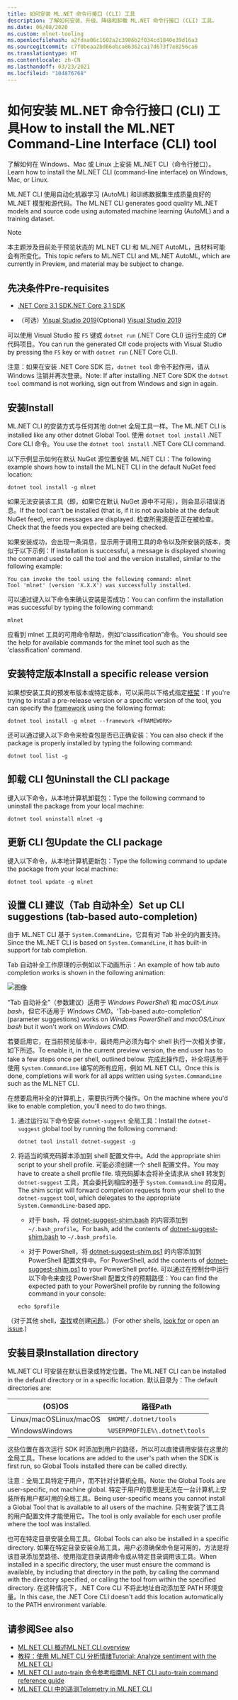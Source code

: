 ```yaml
---
title: 如何安装 ML.NET 命令行接口 (CLI) 工具
description: 了解如何安装、升级、降级和卸载 ML.NET 命令行接口 (CLI) 工具。
ms.date: 06/08/2020
ms.custom: mlnet-tooling
ms.openlocfilehash: a2fdaa06c1602a2c3986b2f034cd1840e39d16a3
ms.sourcegitcommit: c7f0beaa2bd66ebca86362ca17d673f7e8256ca6
ms.translationtype: HT
ms.contentlocale: zh-CN
ms.lasthandoff: 03/23/2021
ms.locfileid: "104876768"
---
```

# <a name="how-to-install-the-mlnet-command-line-interface-cli-tool"></a><span data-ttu-id="0c314-103">如何安装 ML.NET 命令行接口 (CLI) 工具</span><span class="sxs-lookup"><span data-stu-id="0c314-103">How to install the ML.NET Command-Line Interface (CLI) tool</span></span>

<span data-ttu-id="0c314-104">了解如何在 Windows、Mac 或 Linux 上安装 ML.NET CLI（命令行接口）。</span><span class="sxs-lookup"><span data-stu-id="0c314-104">Learn how to install the ML.NET CLI (command-line interface) on Windows, Mac, or Linux.</span></span>

<span data-ttu-id="0c314-105">ML.NET CLI 使用自动化机器学习 (AutoML) 和训练数据集生成质量良好的 ML.NET 模型和源代码。</span><span class="sxs-lookup"><span data-stu-id="0c314-105">The ML.NET CLI generates good quality ML.NET models and source code using automated machine learning (AutoML) and a training dataset.</span></span>

> [!NOTE]
> <span data-ttu-id="0c314-106">本主题涉及目前处于预览状态的 ML.NET CLI 和 ML.NET AutoML，且材料可能会有所变化。</span><span class="sxs-lookup"><span data-stu-id="0c314-106">This topic refers to ML.NET CLI and ML.NET AutoML, which are currently in Preview, and material may be subject to change.</span></span>

## <a name="pre-requisites"></a><span data-ttu-id="0c314-107">先决条件</span><span class="sxs-lookup"><span data-stu-id="0c314-107">Pre-requisites</span></span>

- [<span data-ttu-id="0c314-108">.NET Core 3.1 SDK</span><span class="sxs-lookup"><span data-stu-id="0c314-108">.NET Core 3.1 SDK</span></span>](https://dotnet.microsoft.com/download/dotnet/3.1)

- <span data-ttu-id="0c314-109">（可选）[Visual Studio 2019](https://visualstudio.microsoft.com/vs/)</span><span class="sxs-lookup"><span data-stu-id="0c314-109">(Optional) [Visual Studio 2019](https://visualstudio.microsoft.com/vs/)</span></span>

<span data-ttu-id="0c314-110">可以使用 Visual Studio 按 `F5` 键或 `dotnet run` (.NET Core CLI) 运行生成的 C# 代码项目。</span><span class="sxs-lookup"><span data-stu-id="0c314-110">You can run the generated C# code projects with Visual Studio by pressing the `F5` key or with `dotnet run` (.NET Core CLI).</span></span>

<span data-ttu-id="0c314-111">注意：如果在安装 .NET Core SDK 后，`dotnet tool` 命令不起作用，请从 Windows 注销并再次登录。</span><span class="sxs-lookup"><span data-stu-id="0c314-111">Note: If after installing .NET Core SDK the `dotnet tool` command is not working, sign out from Windows and sign in again.</span></span>

## <a name="install"></a><span data-ttu-id="0c314-112">安装</span><span class="sxs-lookup"><span data-stu-id="0c314-112">Install</span></span>

<span data-ttu-id="0c314-113">ML.NET CLI 的安装方式与任何其他 dotnet 全局工具一样。</span><span class="sxs-lookup"><span data-stu-id="0c314-113">The ML.NET CLI is installed like any other dotnet Global Tool.</span></span> <span data-ttu-id="0c314-114">使用 `dotnet tool install` .NET Core CLI 命令。</span><span class="sxs-lookup"><span data-stu-id="0c314-114">You use the `dotnet tool install` .NET Core CLI command.</span></span>

<span data-ttu-id="0c314-115">以下示例显示如何在默认 NuGet 源位置安装 ML.NET CLI：</span><span class="sxs-lookup"><span data-stu-id="0c314-115">The following example shows how to install the ML.NET CLI in the default NuGet feed location:</span></span>

```dotnetcli
dotnet tool install -g mlnet
```

<span data-ttu-id="0c314-116">如果无法安装该工具（即，如果它在默认 NuGet 源中不可用），则会显示错误消息。</span><span class="sxs-lookup"><span data-stu-id="0c314-116">If the tool can't be installed (that is, if it is not available at the default NuGet feed), error messages are displayed.</span></span> <span data-ttu-id="0c314-117">检查所需源是否正在被检查。</span><span class="sxs-lookup"><span data-stu-id="0c314-117">Check that the feeds you expected are being checked.</span></span>

<span data-ttu-id="0c314-118">如果安装成功，会出现一条消息，显示用于调用工具的命令以及所安装的版本，类似于以下示例：</span><span class="sxs-lookup"><span data-stu-id="0c314-118">If installation is successful, a message is displayed showing the command used to call the tool and the version installed, similar to the following example:</span></span>

```console
You can invoke the tool using the following command: mlnet
Tool 'mlnet' (version 'X.X.X') was successfully installed.
```

<span data-ttu-id="0c314-119">可以通过键入以下命令来确认安装是否成功：</span><span class="sxs-lookup"><span data-stu-id="0c314-119">You can confirm the installation was successful by typing the following command:</span></span>

```console
mlnet
```

<span data-ttu-id="0c314-120">应看到 mlnet 工具的可用命令帮助，例如“classification”命令。</span><span class="sxs-lookup"><span data-stu-id="0c314-120">You should see the help for available commands for the mlnet tool such as the 'classification' command.</span></span>

## <a name="install-a-specific-release-version"></a><span data-ttu-id="0c314-121">安装特定版本</span><span class="sxs-lookup"><span data-stu-id="0c314-121">Install a specific release version</span></span>

<span data-ttu-id="0c314-122">如果想安装工具的预发布版本或特定版本，可以采用以下格式指定[框架](../../standard/frameworks.md)：</span><span class="sxs-lookup"><span data-stu-id="0c314-122">If you're trying to install a pre-release version or a specific version of the tool, you can specify the [framework](../../standard/frameworks.md) using the following format:</span></span>

```dotnetcli
dotnet tool install -g mlnet --framework <FRAMEWORK>
```

<span data-ttu-id="0c314-123">还可以通过键入以下命令来检查包是否已正确安装：</span><span class="sxs-lookup"><span data-stu-id="0c314-123">You can also check if the package is properly installed by typing the following command:</span></span>

```dotnetcli
dotnet tool list -g
```

## <a name="uninstall-the-cli-package"></a><span data-ttu-id="0c314-124">卸载 CLI 包</span><span class="sxs-lookup"><span data-stu-id="0c314-124">Uninstall the CLI package</span></span>

<span data-ttu-id="0c314-125">键入以下命令，从本地计算机卸载包：</span><span class="sxs-lookup"><span data-stu-id="0c314-125">Type the following command to uninstall the package from your local machine:</span></span>

```dotnetcli
dotnet tool uninstall mlnet -g
```

## <a name="update-the-cli-package"></a><span data-ttu-id="0c314-126">更新 CLI 包</span><span class="sxs-lookup"><span data-stu-id="0c314-126">Update the CLI package</span></span>

<span data-ttu-id="0c314-127">键入以下命令，从本地计算机更新包：</span><span class="sxs-lookup"><span data-stu-id="0c314-127">Type the following command to update the package from your local machine:</span></span>

```dotnetcli
dotnet tool update -g mlnet
```

## <a name="set-up-cli-suggestions-tab-based-auto-completion"></a><span data-ttu-id="0c314-128">设置 CLI 建议（Tab 自动补全）</span><span class="sxs-lookup"><span data-stu-id="0c314-128">Set up CLI suggestions (tab-based auto-completion)</span></span>

<span data-ttu-id="0c314-129">由于 ML.NET CLI 基于 `System.CommandLine`，它具有对 Tab 补全的内置支持。</span><span class="sxs-lookup"><span data-stu-id="0c314-129">Since the ML.NET CLI is based on `System.CommandLine`, it has built-in support for tab completion.</span></span>

<span data-ttu-id="0c314-130">Tab 自动补全工作原理的示例如以下动画所示：</span><span class="sxs-lookup"><span data-stu-id="0c314-130">An example of how tab auto completion works is shown in the following animation:</span></span>

![图像](./media/cli-tab-completion.gif)

<span data-ttu-id="0c314-132">“Tab 自动补全”（参数建议）适用于 *Windows PowerShell* 和 *macOS/Linux bash*，但它不适用于 *Windows CMD*。</span><span class="sxs-lookup"><span data-stu-id="0c314-132">'Tab-based auto-completion' (parameter suggestions) works on *Windows PowerShell* and *macOS/Linux bash* but it won't work on *Windows CMD*.</span></span>

<span data-ttu-id="0c314-133">若要启用它，在当前预览版本中，最终用户必须为每个 shell 执行一次相关步骤，如下所述。</span><span class="sxs-lookup"><span data-stu-id="0c314-133">To enable it, in the current preview version, the end user has to take a few steps once per shell, outlined below.</span></span> <span data-ttu-id="0c314-134">完成此操作后，补全将适用于使用 `System.CommandLine` 编写的所有应用，例如 ML.NET CLI。</span><span class="sxs-lookup"><span data-stu-id="0c314-134">Once this is done, completions will work for all apps written using `System.CommandLine` such as the ML.NET CLI.</span></span>

<span data-ttu-id="0c314-135">在想要启用补全的计算机上，需要执行两个操作。</span><span class="sxs-lookup"><span data-stu-id="0c314-135">On the machine where you'd like to enable completion, you'll need to do two things.</span></span>

1. <span data-ttu-id="0c314-136">通过运行以下命令安装 `dotnet-suggest` 全局工具：</span><span class="sxs-lookup"><span data-stu-id="0c314-136">Install the `dotnet-suggest` global tool by running the following command:</span></span>

    ```dotnetcli
    dotnet tool install dotnet-suggest -g
    ```

2. <span data-ttu-id="0c314-137">将适当的填充码脚本添加到 shell 配置文件中。</span><span class="sxs-lookup"><span data-stu-id="0c314-137">Add the appropriate shim script to your shell profile.</span></span> <span data-ttu-id="0c314-138">可能必须创建一个 shell 配置文件。</span><span class="sxs-lookup"><span data-stu-id="0c314-138">You may have to create a shell profile file.</span></span> <span data-ttu-id="0c314-139">填充码脚本会将补全请求从 shell 转发到 `dotnet-suggest` 工具，其会委托到相应的基于 `System.CommandLine` 的应用。</span><span class="sxs-lookup"><span data-stu-id="0c314-139">The shim script will forward completion requests from your shell to the `dotnet-suggest` tool, which delegates to the appropriate `System.CommandLine`-based app.</span></span>

    - <span data-ttu-id="0c314-140">对于 bash，将 [dotnet-suggest-shim.bash](https://github.com/dotnet/System.CommandLine/blob/main/src/System.CommandLine.Suggest/dotnet-suggest-shim.bash) 的内容添加到 `~/.bash_profile`。</span><span class="sxs-lookup"><span data-stu-id="0c314-140">For bash, add the contents of [dotnet-suggest-shim.bash](https://github.com/dotnet/System.CommandLine/blob/main/src/System.CommandLine.Suggest/dotnet-suggest-shim.bash) to `~/.bash_profile`.</span></span>

    - <span data-ttu-id="0c314-141">对于 PowerShell，将 [dotnet-suggest-shim.ps1](https://github.com/dotnet/System.CommandLine/blob/main/src/System.CommandLine.Suggest/dotnet-suggest-shim.ps1) 的内容添加到 PowerShell 配置文件中。</span><span class="sxs-lookup"><span data-stu-id="0c314-141">For PowerShell, add the contents of [dotnet-suggest-shim.ps1](https://github.com/dotnet/System.CommandLine/blob/main/src/System.CommandLine.Suggest/dotnet-suggest-shim.ps1) to your PowerShell profile.</span></span> <span data-ttu-id="0c314-142">可以通过在控制台中运行以下命令来查找 PowerShell 配置文件的预期路径：</span><span class="sxs-lookup"><span data-stu-id="0c314-142">You can find the expected path to your PowerShell profile by running the following command in your console:</span></span>

    ```console
    echo $profile
    ```

<span data-ttu-id="0c314-143">（对于其他 shell，[查找](https://github.com/dotnet/System.CommandLine/issues?q=is%3Aissue+is%3Aopen+label%3A%22shell+suggestion%22)或创建[问题](https://github.com/dotnet/System.CommandLine/issues)。）</span><span class="sxs-lookup"><span data-stu-id="0c314-143">(For other shells, [look for](https://github.com/dotnet/System.CommandLine/issues?q=is%3Aissue+is%3Aopen+label%3A%22shell+suggestion%22) or open an [issue](https://github.com/dotnet/System.CommandLine/issues).)</span></span>

## <a name="installation-directory"></a><span data-ttu-id="0c314-144">安装目录</span><span class="sxs-lookup"><span data-stu-id="0c314-144">Installation directory</span></span>

<span data-ttu-id="0c314-145">ML.NET CLI 可安装在默认目录或特定位置。</span><span class="sxs-lookup"><span data-stu-id="0c314-145">The ML.NET CLI can be installed in the default directory or in a specific location.</span></span> <span data-ttu-id="0c314-146">默认目录为：</span><span class="sxs-lookup"><span data-stu-id="0c314-146">The default directories are:</span></span>

| <span data-ttu-id="0c314-147">(OS)</span><span class="sxs-lookup"><span data-stu-id="0c314-147">OS</span></span>          | <span data-ttu-id="0c314-148">路径</span><span class="sxs-lookup"><span data-stu-id="0c314-148">Path</span></span>                          |
|-------------|-------------------------------|
| <span data-ttu-id="0c314-149">Linux/macOS</span><span class="sxs-lookup"><span data-stu-id="0c314-149">Linux/macOS</span></span> | `$HOME/.dotnet/tools`         |
| <span data-ttu-id="0c314-150">Windows</span><span class="sxs-lookup"><span data-stu-id="0c314-150">Windows</span></span>     | `%USERPROFILE%\.dotnet\tools` |

<span data-ttu-id="0c314-151">这些位置在首次运行 SDK 时添加到用户的路径，所以可以直接调用安装在这里的全局工具。</span><span class="sxs-lookup"><span data-stu-id="0c314-151">These locations are added to the user's path when the SDK is first run, so Global Tools installed there can be called directly.</span></span>

<span data-ttu-id="0c314-152">注意：全局工具特定于用户，而不针对计算机全局。</span><span class="sxs-lookup"><span data-stu-id="0c314-152">Note: the Global Tools are user-specific, not machine global.</span></span> <span data-ttu-id="0c314-153">特定于用户的意思是无法在一台计算机上安装所有用户都可用的全局工具。</span><span class="sxs-lookup"><span data-stu-id="0c314-153">Being user-specific means you cannot install a Global Tool that is available to all users of the machine.</span></span> <span data-ttu-id="0c314-154">只有安装了该工具的用户配置文件才能使用它。</span><span class="sxs-lookup"><span data-stu-id="0c314-154">The tool is only available for each user profile where the tool was installed.</span></span>

<span data-ttu-id="0c314-155">也可在特定目录安装全局工具。</span><span class="sxs-lookup"><span data-stu-id="0c314-155">Global Tools can also be installed in a specific directory.</span></span> <span data-ttu-id="0c314-156">如果在特定目录安装全局工具，用户必须确保命令是可用的，方法是将该目录添加至路径、使用指定目录调用命令或从特定目录调用该工具。</span><span class="sxs-lookup"><span data-stu-id="0c314-156">When installed in a specific directory, the user must ensure the command is available, by including that directory in the path, by calling the command with the directory specified, or calling the tool from within the specified directory.</span></span>
<span data-ttu-id="0c314-157">在这种情况下，.NET Core CLI 不将此地址自动添加至 PATH 环境变量。</span><span class="sxs-lookup"><span data-stu-id="0c314-157">In this case, the .NET Core CLI doesn't add this location automatically to the PATH environment variable.</span></span>

## <a name="see-also"></a><span data-ttu-id="0c314-158">请参阅</span><span class="sxs-lookup"><span data-stu-id="0c314-158">See also</span></span>

- [<span data-ttu-id="0c314-159">ML.NET CLI 概述</span><span class="sxs-lookup"><span data-stu-id="0c314-159">ML.NET CLI overview</span></span>](../automate-training-with-cli.md)
- [<span data-ttu-id="0c314-160">教程：使用 ML.NET CLI 分析情绪</span><span class="sxs-lookup"><span data-stu-id="0c314-160">Tutorial: Analyze sentiment with the ML.NET CLI</span></span>](../tutorials/sentiment-analysis-cli.md)
- [<span data-ttu-id="0c314-161">ML.NET CLI auto-train 命令参考指南</span><span class="sxs-lookup"><span data-stu-id="0c314-161">ML.NET CLI auto-train command reference guide</span></span>](../reference/ml-net-cli-reference.md)
- [<span data-ttu-id="0c314-162">ML.NET CLI 中的遥测</span><span class="sxs-lookup"><span data-stu-id="0c314-162">Telemetry in ML.NET CLI</span></span>](../resources/ml-net-cli-telemetry.md)
